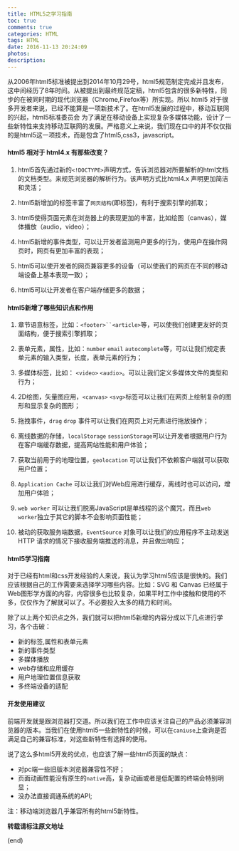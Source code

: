```yaml
---
title: HTML5之学习指南
toc: true
comments: true
categories: HTML
tags: HTML
date: 2016-11-13 20:24:09
photos:
description:
---
```

从2006年html5标准被提出到2014年10月29号，html5规范制定完成并且发布，这中间经历了8年时间。从被提出到最终规范定稿，html5包含的很多新特性，同步的在被同时期的现代浏览器（Chrome,Firefox等）所实现。所以 html5 对于很多开发者来说，已经不能算是一项新技术了。在html5发展的过程中，移动互联网的兴起，html5标准委员会 为了满足在移动设备上实现复杂多媒体功能，设计了一些新特性来支持移动互联网的发展。严格意义上来说，我们现在口中的并不仅仅指的是html5这一项技术，而是包含了html5,css3，javascript。
<!--more-->

#### html5 相对于 html4.x 有那些改变？

1. html5首先通过新的`<!DOCTYPE>`声明方式，告诉浏览器对所要解析的html文档的文档类型。来规范浏览器的解析行为。该声明方式比html4.x 声明更加简洁和灵活；

2. html5新增加的标签丰富了`网页结构`(即标签)，有利于搜索引擎的抓取；

3. html5使得页面元素在浏览器上的表现更加的丰富，比如绘图（canvas），媒体播放（audio，video）；

4. html5新增的事件类型，可以让开发者监测用户更多的行为，使用户在操作网页时，网页有更加丰富的表现；

5. html5可以使开发者的网页兼容更多的设备（可以使我们的网页在不同的移动端设备上基本表现一致）；

6. html5可以让开发者在客户端存储更多的数据；

#### html5新增了哪些知识点和作用

1. 章节语意标签，比如：`<footer>``<article>`等，可以使我们创建更友好的页面结构，便于搜索引擎抓取；

2. 表单元素，属性，比如：`number` `email` `autocomplete`等，可以让我们规定表单元素的输入类型，长度，表单元素的行为；

3. 多媒体标签，比如： `<video>` `<audio>`。可以让我们定义多媒体文件的类型和行为；

4. 2D绘图，矢量图应用，`<canvas>` `<svg>`标签可以让我们在网页上绘制复杂的图形和显示复杂的图形；
5. 拖拽事件，`drag` `drop` 事件可以让我们在网页上对元素进行拖放操作；
6. 离线数据的存储，`localStorage` `sessionStorage`可以让开发者根据用户行为在客户端缓存数据，提高网站性能和用户体验；
7. 获取当前用于的地理位置，`geolocation` 可以让我们不依赖客户端就可以获取用户位置；
8. `Application Cache` 可以让我们对Web应用进行缓存，离线时也可以访问，增加用户体验；
9. `web worker` 可以让我们脱离JavaScript是单线程的这个魔咒，而且`web worker`独立于其它的脚本不会影响页面性能；
10. 被动的获取服务端数据，`EventSource` 对象可以让我们的应用程序不主动发送HTTP 请求的情况下接收服务端推送的消息，并且做出响应；


#### html5学习指南

对于已经有html和css开发经验的人来说，我认为学习html5应该是很快的。我们应该根据自己的工作需要来选择学习哪些内容。比如：SVG 和 Canvas 已经属于Web图形学方面的内容，内容很多也比较复杂，如果平时工作中接触和使用的不多，仅仅作为了解就可以了。不必要投入太多的精力和时间。

除了以上两个知识点之外，我们就可以把html5新增的内容分成以下几点进行学习，各个击破：

* 新的标签,属性和表单元素
* 新的事件类型
* 多媒体播放
* web存储和应用缓存
* 用户地理位置信息获取
* 多终端设备的适配

#### 开发使用建议

前端开发就是跟浏览器打交道。所以我们在工作中应该关注自己的产品必须兼容浏览器的版本。当我们在使用html5一些新特性的时候，可以在`caniuse`上查询是否满足自己的兼容标准，对这些新特性有选择的使用。

说了这么多html5开发的优点，也应该了解一些html5页面的缺点：

* 对pc端一些旧版本浏览器兼容性不好；
* 页面动画性能没有原生的`native`高，复杂动画或者是低配置的终端会特别明显；
* 没办法直接调通系统的API;

注：移动端浏览器几乎兼容所有的html5新特性。


**转载请标注原文地址**

(end)
